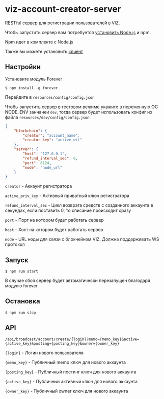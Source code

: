 # viz-account-creator-server
RESTful сервер для регистрации пользователей в VIZ.

Чтобы запустить сервер вам потребуется [установить Node.js](https://nodejs.org/en/download/package-manager/) и npm.

Npm идет в комплекте с Node.js

Также вы можете установить [клиент](https://github.com/Ivanzar/viz-account-creator-client)

## Настройки

Установите модуль Forever

``$ npm install -g forever``

Перейдите в ``resources/config/config.json``

Чтобы запустить сервер в тестовом режиме укажите в переменную ОС NODE_ENV занчанеи ``dev``, тогда сервер будет использовать конфиг из файла ``resources/dev/config/config.json``

```json
{
    "blockchain": {
        "creator": "account_name",
        "creator_key": "active_wif"
    },
    "server": {
        "host": "127.0.0.1",
        "refund_interval_sec": 0,
        "port": 8124,
        "node": "node_url"
    }
}
```


``creator`` - Аккаунт регистратора

``active_priv_key`` - Активный приватный ключ регистратора

``refund_interval_sec`` - Цикл возврата средств с созданного аккаунта в секундах, если поставить 0, то списание происходит сразу

``port`` - Порт на котором будет работать сервер

``host`` - Хост на котором будет работать сервер

``node``  - URL ноды для связи c блокчейном VIZ. Должна поддерживать WS протокол

## Запуск

``$ npm run start``

В случае сбоя сервер будет автоматически перезапущен благодаря модулю forever

## Остановка

``$ npm run stop``

## API

``/api/broadcast/account/create/{login}?memo={memo_key}&active={active_key}&posting={posting_key}&owner={owner_key}``

``{login}`` - Логин нового пользователя

``{memo_key}`` - Публичный memo ключ для нового аккаунта

``{posting_key}`` - Публичный постинг ключ для нового аккаунта

``{active_key}`` - Публичный активный ключ для нового аккаунта

``{owner_key}`` - Публичный owner ключ для нового аккаунта